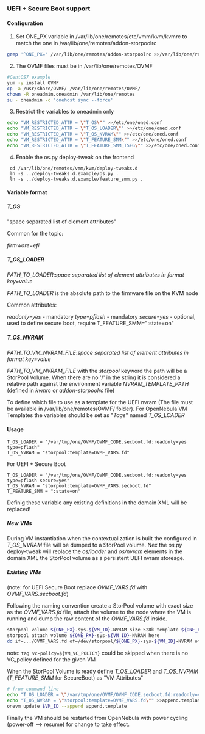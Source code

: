 ### UEFI + Secure Boot support

#### Configuration

1. Set ONE_PX variable in /var/lib/one/remotes/etc/vmm/kvm/kvmrc to match the one in /var/lib/one/remotes/addon-storpoolrc

```bash
grep '^ONE_PX=' /var/lib/one/remotes/addon-storpoolrc >>/var/lib/one/remotes/etc/vmm/kvm/kvmrc
```

2. The OVMF files must be in /var/lib/one/remotes/OVMF

```bash
#CentOS7 example
yum -y install OVMF
cp -a /usr/share/OVMF/ /var/lib/one/remotes/OVMF/
chown -R oneadmin.oneadmin /var/lib/one/remotes
su - oneadmin -c 'onehost sync --force'
```

3. Restrict the variables to oneadmin only

```bash
echo "VM_RESTRICTED_ATTR = \"T_OS\"" >>/etc/one/oned.conf
echo "VM_RESTRICTED_ATTR = \"T_OS_LOADER\"" >>/etc/one/oned.conf
echo "VM_RESTRICTED_ATTR = \"T_OS_NVRAM\"" >>/etc/one/oned.conf
echo "VM_RESTRICTED_ATTR = \"T_FEATURE_SMM\"" >>/etc/one/oned.conf
echo "VM_RESTRICTED_ATTR = \"T_FEATURE_SMM_TSEG\"" >>/etc/one/oned.conf
```

4. Enable the os.py deploy-tweak on the frontend

```
 cd /var/lib/one/remotes/vmm/kvm/deploy-tweaks.d
 ln -s ../deploy-tweaks.d.example/os.py .
 ln -s ../deploy-tweaks.d.example/feature_smm.py .
```

#### Variable format


##### T_OS

"space separated list of element attributes"

Common for the topic:

*firmware=efi*


##### T_OS_LOADER

*PATH_TO_LOADER*:*space separated list of element attributes in format key=value*

*PATH_TO_LOADER* is the absolute path to the firmware file on the KVM node

Common attributes:

*readonly=yes* - mandatory
*type=pflash* - mandatory
*secure=yes* - optional, used to define secure boot, require T_FEATURE_SMM=":state=on"

##### T_OS_NVRAM

*PATH_TO_VM_NVRAM_FILE*:*space separated list of element attributes in format key=value*

*PATH_TO_VM_NVRAM_FILE* with the *storpool* keyword the path will be a StorPool Volume. When there are no '/' in the string it is considered a relative path against the environment variable *NVRAM_TEMPLATE_PATH* (defined in *kvmrc* or *addon-storpoolrc* file)

To define which file to use as a template for the UEFI nvram (The file must be available in /var/lib/one/remotes/OVMF/ folder).
For OpenNebula VM Templates the variables should be set as "*Tags*" named *T_OS_LOADER*

#### Usage

```
T_OS_LOADER = "/var/tmp/one/OVMF/OVMF_CODE.secboot.fd:readonly=yes type=pflash"
T_OS_NVRAM = "storpool:template=OVMF_VARS.fd"
```

For UEFI + Secure Boot

```
T_OS_LOADER = "/var/tmp/one/OVMF/OVMF_CODE.secboot.fd:readonly=yes type=pflash secure=yes"
T_OS_NVRAM = "storpool:template=OVMF_VARS.secboot.fd"
T_FEATURE_SMM = ":state=on"
```

Definig these variable any existing definitions in the domain XML will be replaced!

##### New VMs

During VM instantiation when the contextualization is built the configured in *T_OS_NVRAM* file will be dumped to a StorPool volume.
Nex the *os.py* deploy-tweak will replace the *os/loader* and *os/nvram* elements in the domain XML the StorPool volume as a persistent UEFI nvram storeage.

##### Existing VMs

(note: for UEFI Secure Boot replace *OVMF_VARS.fd* with *OVMF_VARS.secboot.fd*)

Following the naming convention create a StorPool volume with exact size as the *OVMF_VARS.fd* file, attach the volume to the node where the VM is running and dump the raw content of the *OVMF_VARS.fd* inside.

```bash
storpool volume ${ONE_PX}-sys-${VM_ID}-NVRAM size 528k template ${ONE_PX}-ds-${SYSTEM_DS_ID} tag nvm=${VM_ID} tag vc-policy=${VM_VC_POLICY}
storpool attach volume ${ONE_PX}-sys-${VM_ID}-NVRAM here
dd if=.../OVMF_VARS.fd of=/dev/storpool/${ONE_PX}-sys-${VM_ID}-NVRAM oflag=direct
```
note: `tag vc-policy=${VM_VC_POLICY}` could be skipped when there is no VC_policy defined for the given VM

When the StorPool Volume is ready define *T_OS_LOADER* and *T_OS_NVRAM* (*T_FEATURE_SMM* for SecureBoot) as "VM Attributes"

```bash
# from command line
echo "T_OS_LOADER = \"/var/tmp/one/OVMF/OVMF_CODE.secboot.fd:readonly=yes type=pflash\"" > append.template
echo "T_OS_NVRAM = \"storpool:template=OVMF_VARS.fd\"" >>append.template
onevm update $VM_ID --append append.template
```

Finally the VM should be restarted from OpenNebula with power cycling (power-off --> resume) for change to take effect.
